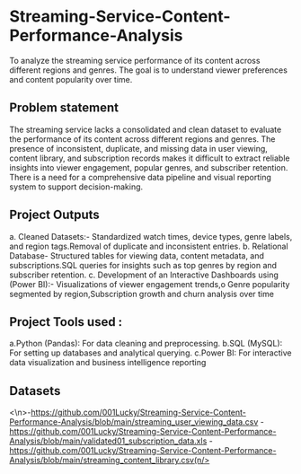 # Streaming-Service-Content-Performance-Analysis
To analyze the streaming service performance of its content across different regions and genres. The goal is to understand viewer preferences and content popularity over time.
## Problem statement
The streaming service lacks a consolidated and clean dataset to evaluate the performance of its content across different regions and genres. The presence of inconsistent, duplicate, and missing data in user viewing, content library, and subscription records makes it difficult to extract reliable insights into viewer engagement, popular genres, and subscriber retention. There is a need for a comprehensive data pipeline and visual reporting system to support decision-making.
## Project Outputs
a. Cleaned Datasets:- Standardized watch times, device types, genre labels, and region tags.Removal of duplicate and inconsistent entries.
b. Relational Database- Structured tables for viewing data, content metadata, and subscriptions.SQL queries for insights such as top genres by region and subscriber retention.
c. Development of an Interactive Dashboards using (Power BI):- Visualizations of viewer engagement trends,o	Genre popularity segmented by region,Subscription growth and churn analysis over time
## Project Tools used : 
a.Python (Pandas): For data cleaning and preprocessing.
b.SQL (MySQL): For setting up databases and analytical querying.
c.Power BI: For interactive data visualization and business intelligence reporting
## Datasets
<\n>-https://github.com/001Lucky/Streaming-Service-Content-Performance-Analysis/blob/main/streaming_user_viewing_data.csv<n/>
<n/>-https://github.com/001Lucky/Streaming-Service-Content-Performance-Analysis/blob/main/validated01_subscription_data.xls<n/>
<n/> -https://github.com/001Lucky/Streaming-Service-Content-Performance-Analysis/blob/main/streaming_content_library.csv(n/>

